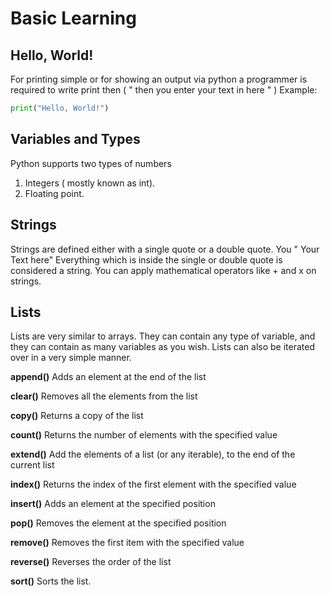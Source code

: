 # Basic Learning

## Hello, World!

For printing simple or for showing an output via python a programmer is required to write print then ( " then you enter your text in here " )
Example:
``` python
print("Hello, World!")
```
## Variables and Types
Python supports two types of numbers
1) Integers ( mostly known as int).
2) Floating point.

## Strings
Strings are defined either with a single quote or a double quote. You " Your Text here" Everything which is inside the single or double quote is considered a string.
You can apply mathematical operators like + and x on strings.

## Lists
Lists are very similar to arrays. They can contain any type of variable, and they can contain as many variables as you wish. Lists can also be iterated over in a very simple manner.

**append()**	Adds an element at the end of the list

**clear()**	Removes all the elements from the list

**copy()**	Returns a copy of the list

**count()** Returns the number of elements with the specified value

**extend()**	Add the elements of a list (or any iterable), to the end of the current list

**index()** Returns the index of the first element with the specified value

**insert()**	Adds an element at the specified position

**pop()**	Removes the element at the specified position

**remove()**	Removes the first item with the specified value

**reverse()**	Reverses the order of the list

**sort()**	Sorts the list.
